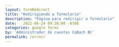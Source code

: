 ```yaml
---
layout: formRedirect
title: "Redirigiendo a formulario"
description: "Página para redirigir a formulario"
date:   2022-06-24 09:38:00 -0700
categories: google forms
by: 'Administrador de cuentas CoBach BC'
permalink: /error/
---
```


